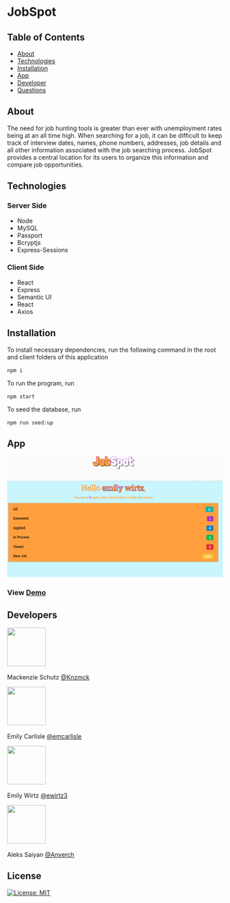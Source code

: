 # JobSpot

## Table of Contents

- [About](#about)
- [Technologies](#technologies)
- [Installation](#installation)
- [App](#app)
- [Developer](#developer)
- [Questions](#Questions)

## About

The need for job hunting tools is greater than ever with unemployment rates being at an all time high. When searching for a job, it can be difficult to keep track of interview dates, names, phone numbers, addresses, job details and all other information associated with the job searching process. JobSpot provides a central location for its users to organize this information and compare job opportunities.

## Technologies

### Server Side

- Node
- MySQL
- Passport
- Bcryptjs
- Express-Sessions

### Client Side

- React
- Express
- Semantic UI
- React
- Axios

## Installation

To install necessary dependencies, run the following command in the root and client folders of this application

```
npm i
```

To run the program, run

```
npm start
```

To seed the database, run

```
npm run seed:up
```

## App

<img src="./jobSpotScreenShot.png">

### View [Demo](https://job-spot.herokuapp.com/)

## Developers

   <img src="https://avatars.githubusercontent.com/Knzmck" height="90" width="90">   
 
   Mackenzie Schutz <a href="https://github.com/knzmck" target="_blank">@Knzmck</a>

   <img src="https://avatars.githubusercontent.com/emcarlisle" height="90" width="90">   
 
   Emily Carlisle <a href="https://github.com/emcarlisle">@emcarlisle</a>  
 
   <img src="https://avatars.githubusercontent.com/ewirtz3" height="90" width="90">   
  
   Emily Wirtz <a href="https://github.com/ewirtz3">@ewirtz3</a>
 
   <img src="https://avatars.githubusercontent.com/Anverch" height="90" width="90">   
  
   Aleks Saiyan <a href="https://github.com/anverch">@Anverch</a>

## License

[![License: MIT](https://img.shields.io/badge/License-MIT-yellow.svg)](https://opensource.org/licenses/MIT)
